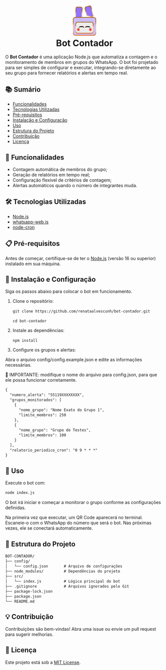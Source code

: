 <h1 align="center" id="project_name">
  <br />
  <img src="assets/logo2.png" alt="Logo" width="74px">
  <br />
Bot Contador
  <br />

</h1>

O **Bot Contador** é uma aplicação Node.js que automatiza a contagem e o monitoramento de membros em grupos do WhatsApp. O bot foi projetado para ser simples de configurar e executar, integrando-se diretamente ao seu grupo para fornecer relatórios e alertas em tempo real.


  ## 📚 Sumário
  
  - [Funcionalidades](#-funcionalidades)
  - [Tecnologias Utilizadas](#-tecnologias-utilizadas)
  - [Pré-requisitos](#-pré-requisitos)
  - [Instalação e Configuração](#-instalação-e-configuração)
  - [Uso](#-uso)
  - [Estrutura do Projeto](#-estrutura-do-projeto)
  - [Contribuição](#-contribuição)
  - [Licença](#-licença)


## 📝 Funcionalidades

- Contagem automática de membros do grupo;
- Geração de relatórios em tempo real;
- Configuração flexível de critérios de contagem;
- Alertas automáticos quando o número de integrantes muda.


## 🛠️ Tecnologias Utilizadas

-   [Node.js](https://nodejs.org/)
-   [whatsapp-web.js](https://github.com/pedroslopez/whatsapp-web.js)
-   [node-cron](https://github.com/node-cron/node-cron)

## 📋 Pré-requisitos

Antes de começar, certifique-se de ter o [Node.js](https://nodejs.org/) (versão 16 ou superior) instalado em sua máquina.


## 🚀 Instalação e Configuração

Siga os passos abaixo para colocar o bot em funcionamento.

1. Clone o repositório:

    ```git clone https://github.com/renataalvescunh/bot-contador.git```
    
    ```cd bot-contador```
2. Instale as dependências:

    ```npm install```

3. Configure os grupos e alertas:

Abra o arquivo config/config.example.json e edite as informações necessárias. 

📌 IMPORTANTE: modifique o nome do arquivo para config.json, para que ele possa funcionar corretamente.

```
{
  "numero_alerta": "55119XXXXXXXX",
  "grupos_monitorados": [
    {
      "nome_grupo": "Nome Exato do Grupo 1",
      "limite_membros": 250
    },
    {
      "nome_grupo": "Grupo de Testes",
      "limite_membros": 100
    }
  ],
  "relatorio_periodico_cron": "0 9 * * *"
}
```

## 📌 Uso

Execute o bot com:

```bash
node index.js
```
O bot irá iniciar e começar a monitorar o grupo conforme as configurações definidas. 

Na primeira vez que executar, um QR Code aparecerá no terminal. Escaneie-o com o WhatsApp do número que será o bot. Nas próximas vezes, ele se conectará automaticamente.

## 📁 Estrutura do Projeto

```
BOT-CONTADOR/
├── config/
│   └── config.json       # Arquivo de configurações
├── node_modules/         # Dependências do projeto
├── src/
│   └── index.js          # Lógica principal do bot
├── .gitignore            # Arquivos ignorados pelo Git
├── package-lock.json
├── package.json
└── README.md
```

## 💡 Contribuição

Contribuições são bem-vindas! Abra uma issue ou envie um pull request para sugerir melhorias.

## 📄 Licença

Este projeto está sob a [MIT License](LICENSE).

